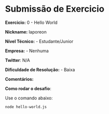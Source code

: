 # Submissão de Exercicio

**Exercicio:** 0 - Hello World

**Nickname:** laporeon

**Nível Técnico:** - Estudante/Junior

**Empresa:** - Nenhuma

**Twitter**: N/A

**Dificuldade de Resolução:** - Baixa

**Comentários:**

**Como rodar o desafio**:

Use o comando abaixo:

```bash
node hello-world.js
```
